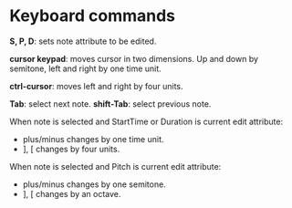 # Keyboard commands

**S, P, D**: sets note attribute to be edited.

**cursor keypad**: moves cursor in two dimensions. Up and down by semitone, left and right by one time unit.

**ctrl-cursor**: moves left and right by four units.

**Tab**: select next note.
**shift-Tab**: select previous note.

When note is selected and StartTime or Duration is current edit attribute:

* plus/minus changes by one time unit.
* ], [ changes by four units.

When note is selected and Pitch is current edit attribute:

* plus/minus changes by one semitone.
* ], [ changes by an octave.
